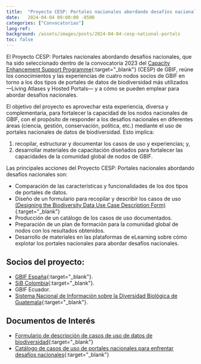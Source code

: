 ```yaml
---
title:  "Proyecto CESP: Portales nacionales abordando desafíos nacionales"
date:   2024-04-04 09:00:00 -0500
categories: ["Convocatorias"]
lang-ref:
background: /assets/images/posts/2024-04-04-cesp-national-portals
toc: false
---
```


El Proyecto CESP: Portales nacionales abordando desafíos nacionales, que ha sido seleccionado dentro de la convocatoria 2023 del [Capacity Enhancement Support Programme](https://www.gbif.org/programme/82219/capacity-enhancement-support-programme){:target="_blank"} (CESP) de GBIF, reúne los conocimientos y las experiencias de cuatro nodos socios de GBIF en torno a los dos tipos de portales de datos de biodiversidad más utilizados —Living Atlases y Hosted Portals— y a cómo se pueden emplear para abordar desafíos nacionales.

El objetivo del proyecto es aprovechar esta experiencia, diversa y complementaria, para fortalecer la capacidad de los nodos nacionales de GBIF, con el propósito de responder a los desafíos nacionales en diferentes áreas (ciencia, gestión, conservación, política, etc.) mediante el uso de portales nacionales de datos de biodiversidad. Esto implica: 

1. recopilar, estructurar y documentar los casos de uso y experiencias; y,
2. desarrollar materiales de capacitación diseñados para fortalecer las capacidades de la comunidad global de nodos de GBIF. 

Las principales acciones del Proyecto CESP: Portales nacionales abordando desafíos nacionales son:

- Comparación de las características y funcionalidades de los dos tipos de portales de datos.
- Diseño de un formulario para recopilar y describir los casos de uso [(Designing the Biodiversity Data Use Case Description Form)](https://forms.gle/4gtCKCfQumz83wR3A){:target="_blank"}
- Producción de un catálogo de los casos de uso documentados. 
- Preparación de un plan de formación para la comunidad global de nodos con los resultados obtenidos.
- Desarrollo de materiales en las plataformas de eLearning sobre cómo explotar los portales nacionales para abordar desafíos nacionales.

## Socios del proyecto:
- [GBIF España](gbif.es){:target="_blank"}.
- [SiB Colombia](biodiversidad.co){:target="_blank"}.
- GBIF Ecuador.
- [Sistema Nacional de Información sobre la Diversidad Biológica de Guatemala](https://snib.conap.gob.gt/){:target="_blank"}.

## Documentos de Interés
- [Formulario de descripción de casos de uso de datos de biodiversidad](https://forms.gle/4gtCKCfQumz83wR3A){:target="_blank"}
- [Catálogo de casos de uso de portales nacionales para enfrentar desafíos nacionales](https://www.gbif.es/wp-content/uploads/2024/04/CATALOGO-DE-CASOS-DE-uso-de-portales-nacionales-para-enfrentar-desafios-nacionales.pdf){:target="_blank"}